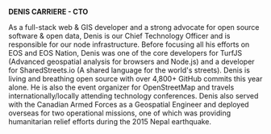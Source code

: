 **DENIS CARRIERE - CTO**

As a full-stack web & GIS developer and a strong advocate for open source software & open data, Denis is our Chief Technology Officer and is responsible for our node infrastructure. Before focusing all his efforts on EOS and EOS Nation, Denis was one of the core developers for TurfJS (Advanced geospatial analysis for browsers and Node.js) and a developer for SharedStreets.io (A shared language for the world's streets). Denis is living and breathing open source with over 4,800+ GitHub commits this year alone. He is also the event organizer for OpenStreetMap and travels internationally/locally attending technology conferences. Denis also served with the Canadian Armed Forces as a Geospatial Engineer and deployed overseas for two operational missions, one of which was providing humanitarian relief efforts during the 2015 Nepal earthquake.
